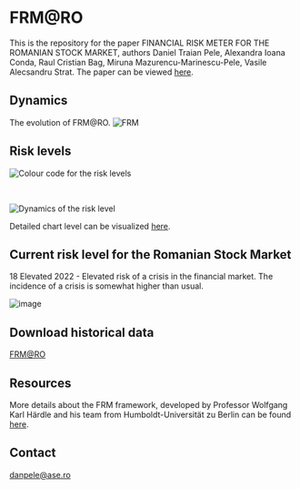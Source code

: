 # FRM@RO

This is the repository for the paper FINANCIAL RISK METER FOR THE ROMANIAN STOCK MARKET, authors Daniel Traian Pele, Alexandra Ioana Conda, Raul Cristian Bag, Miruna Mazurencu-Marinescu-Pele, Vasile Alecsandru Strat.
The paper can be viewed [here]().

## Dynamics

The evolution of FRM@RO.
![FRM](/frm_ro/docs/assets/FRM_RO.png)

## Risk levels

![Colour code for the risk levels](/frm_ro/docs/assets/color_code.png)

<br/>

![Dynamics of the risk level](/frm_ro/docs/assets/FRM_risk.png)

Detailed chart level can be visualized [here](https://danpele.github.io/frm_ro/docs/assets/FRM_RO.html).

## Current risk level for the Romanian Stock Market

18 Elevated 2022 - Elevated risk of a crisis in the financial market.	The incidence of a crisis is somewhat higher than usual.
<br/>

![image](https://user-images.githubusercontent.com/26813254/180007988-deb9a0a0-9efb-4e0f-99cd-54135b5143bf.png)


## Download historical data

[FRM@RO](/frm_ro/docs/assets/frm.csv)

## Resources

More details about the FRM framework, developed by Professor Wolfgang Karl Härdle and his team from Humboldt-Universität zu Berlin can be found [here](http://frm.wiwi.hu-berlin.de/).

## Contact
danpele@ase.ro
